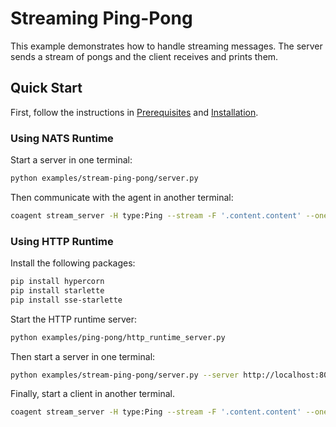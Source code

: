 # Streaming Ping-Pong

This example demonstrates how to handle streaming messages. The server sends a stream of pongs and the client receives and prints them.


## Quick Start

First, follow the instructions in [Prerequisites](../../README.md#prerequisites) and [Installation](../../README.md#installation).


### Using NATS Runtime

Start a server in one terminal:

```bash
python examples/stream-ping-pong/server.py
```

Then communicate with the agent in another terminal:

```bash
coagent stream_server -H type:Ping --stream -F '.content.content' --oneline
```


### Using HTTP Runtime

Install the following packages:

```bash
pip install hypercorn
pip install starlette
pip install sse-starlette
```

Start the HTTP runtime server:

```bash
python examples/ping-pong/http_runtime_server.py
```

Then start a server in one terminal:

```bash
python examples/stream-ping-pong/server.py --server http://localhost:8000
```

Finally, start a client in another terminal.

```bash
coagent stream_server -H type:Ping --stream -F '.content.content' --oneline --server http://localhost:8000
```
